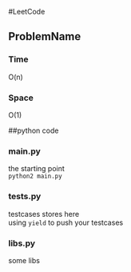 #LeetCode

## ProblemName

### Time
O(n)

### Space
O(1)

##python code
### main.py
the starting point  
    `python2 main.py`
### tests.py
testcases stores here  
using `yield` to push your testcases
### libs.py
some libs


